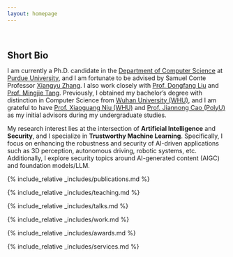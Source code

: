 ```yaml
---
layout: homepage
---
```


<h1 id="about-me"></h1>

<h2 style="margin: 60px 0px 10px;">Short Bio</h2>

I am currently a Ph.D. candidate in the [Department of Computer Science](https://cs.purdue.edu) at [Purdue University](https://purdue.edu), and I am fortunate to be advised by Samuel Conte Professor [Xiangyu Zhang](https://www.cs.purdue.edu/homes/xyzhang/). I also work closely with [Prof. Dongfang Liu](https://dongfang-liu.github.io/) and [Prof. Mingjie Tang](https://merlintang.github.io/).  Previously, I obtained my bachelor’s degree with distinction in Computer Science from [Wuhan University (WHU)](https://en.whu.edu.cn/), and I am grateful to have [Prof. Xiaoguang Niu (WHU)](https://scholar.google.com/citations?user=wxRS8nIAAAAJ) and [Prof. Jiannong Cao (PolyU)](https://www4.comp.polyu.edu.hk/~csjcao/) as my initial advisors during my undergraduate studies. 

My research interest lies at the intersection of **Artificial Intelligence** and **Security**, and I specialize in **Trustworthy Machine Learning**. Specifically, I focus on enhancing the robustness and security of AI-driven applications such as 3D perception, autonomous driving, robotic systems, etc. Additionally, I explore security topics around AI-generated content (AIGC) and foundation models/LLM.


<!-- {% include_relative _includes/news.md %} -->

{% include_relative _includes/publications.md %}

{% include_relative _includes/teaching.md %}

{% include_relative _includes/talks.md %}

{% include_relative _includes/work.md %}

{% include_relative _includes/awards.md %}

{% include_relative _includes/services.md %}

<!-- {% include_relative _includes/contact.md %} -->
